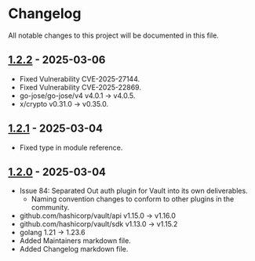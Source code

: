 # Changelog

All notable changes to this project will be documented in this file.

## [1.2.2](https://github.com/open-horizon/vault-plugin-auth-openhorizon/pull/87) - 2025-03-06
- Fixed Vulnerability CVE-2025-27144.
- Fixed Vulnerability CVE-2025-22869.
- go-jose/go-jose/v4 v4.0.1 -> v4.0.5.
- x/crypto v0.31.0 -> v0.35.0.

## [1.2.1](https://github.com/open-horizon/vault-plugin-auth-openhorizon/pull/90) - 2025-03-04
- Fixed type in module reference.

## [1.2.0](https://github.com/open-horizon/vault-plugin-auth-openhorizon/compare/v1.1.5...open-horizon:vault-plugin-auth-openhorizon:v1.2.0?expand=1) - 2025-03-04
- Issue 84: Separated Out auth plugin for Vault into its own deliverables.
  - Naming convention changes to conform to other plugins in the community.
- github.com/hashicorp/vault/api v1.15.0 -> v1.16.0
- github.com/hashicorp/vault/sdk v1.13.0 -> v1.15.2
- golang 1.21 -> 1.23.6
- Added Maintainers markdown file.
- Added Changelog markdown file.
